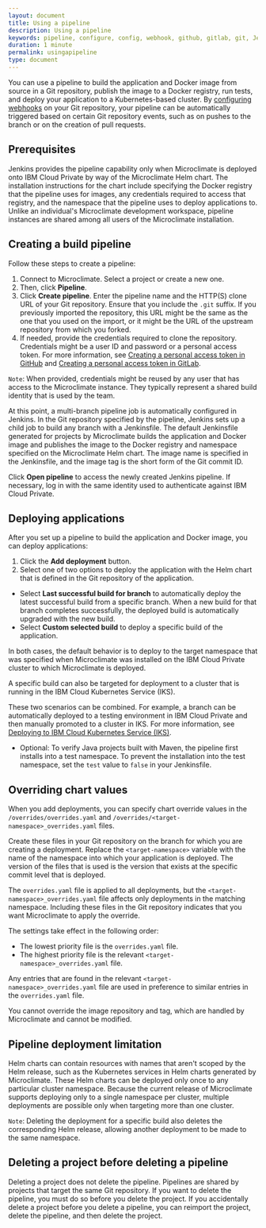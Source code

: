 ```yaml
---
layout: document
title: Using a pipeline
description: Using a pipeline
keywords: pipeline, configure, config, webhook, github, gitlab, git, Jenkins, travis
duration: 1 minute
permalink: usingapipeline
type: document
---
```

You can use a pipeline to build the application and Docker image from source in a Git repository, publish the image to a Docker registry, run tests, and deploy your application to a Kubernetes-based cluster. By [configuring webhooks](./configurewebhooks) on your Git repository, your pipeline can be automatically triggered based on certain Git repository events, such as on pushes to the branch or on the creation of pull requests.

## Prerequisites

Jenkins provides the pipeline capability only when Microclimate is deployed onto IBM Cloud Private by way of the Microclimate Helm chart. The installation instructions for the chart include specifying the Docker registry that the pipeline uses for images, any credentials required to access that registry, and the namespace that the pipeline uses to deploy applications to. Unlike an individual's Microclimate development workspace, pipeline instances are shared among all users of the Microclimate installation.

## Creating a build pipeline

Follow these steps to create a pipeline:

1. Connect to Microclimate. Select a project or create a new one.
2. Then, click **Pipeline**.
3. Click **Create pipeline**. Enter the pipeline name and the HTTP(S) clone URL of your Git repository. Ensure that you include the `.git` suffix. If you previously imported the repository, this URL might be the same as the one that you used on the import, or it might be the URL of the upstream repository from which you forked.
4. If needed, provide the credentials required to clone the repository. Credentials might be a user ID and password or a personal access token. For more information, see [Creating a personal access token in GitHub](./creatingpat) and [Creating a personal access token in GitLab](./creatingpatgitlab).

`Note`: When provided, credentials might be reused by any user that has access to the Microclimate instance. They typically represent a shared build identity that is used by the team.

At this point, a multi-branch pipeline job is automatically configured in Jenkins. In the Git repository specified by the pipeline, Jenkins sets up a child job to build any branch with a Jenkinsfile. The default Jenkinsfile generated for projects by Microclimate builds the application and Docker image and publishes the image to the Docker registry and namespace specified on the Microclimate Helm chart. The image name is specified in the Jenkinsfile, and the image tag is the short form of the Git commit ID.

Click **Open pipeline** to access the newly created Jenkins pipeline. If necessary, log in with the same identity used to authenticate against IBM Cloud Private.

## Deploying applications

After you set up a pipeline to build the application and Docker image, you can deploy applications:

1. Click the **Add deployment** button.
2. Select one of two options to deploy the application with the Helm chart that is defined in the Git repository of the application.
  * Select **Last successful build for branch** to automatically deploy the latest successful build from a specific branch. When a new build for that branch completes successfully, the deployed build is automatically upgraded with the new build.
  * Select **Custom selected build** to deploy a specific build of the application.

In both cases, the default behavior is to deploy to the target namespace that was specified when Microclimate was installed on the IBM Cloud Private cluster to which Microclimate is deployed.

A specific build can also be targeted for deployment to a cluster that is running in the IBM Cloud Kubernetes Service (IKS).

These two scenarios can be combined. For example, a branch can be automatically deployed to a testing environment in IBM Cloud Private and then manually promoted to a cluster in IKS. For more information, see [Deploying to IBM Cloud Kubernetes Service (IKS)](./deployingiks).

* Optional: To verify Java projects built with Maven, the pipeline first installs into a test namespace. To prevent the installation into the test namespace, set the `test` value to `false` in your Jenkinsfile.

## Overriding chart values

When you add deployments, you can specify chart override values in the `/overrides/overrides.yaml` and `/overrides/<target-namespace>_overrides.yaml` files.

Create these files in your Git repository on the branch for which you are creating a deployment. Replace the `<target-namespace>` variable with the name of the namespace into which your application is deployed. The version of the files that is used is the version that exists at the specific commit level that is deployed.

The `overrides.yaml` file is applied to all deployments, but the `<target-namespace>_overrides.yaml` file affects only deployments in the matching namespace. Including these files in the Git repository indicates that you want Microclimate to apply the override.

The settings take effect in the following order:
* The lowest priority file is the `overrides.yaml` file.
* The highest priority file is the relevant `<target-namespace>_overrides.yaml` file.

Any entries that are found in the relevant `<target-namespace>_overrides.yaml` file are used in preference to similar entries in the `overrides.yaml` file.

You cannot override the image repository and tag, which are handled by Microclimate and cannot be modified.

## Pipeline deployment limitation

Helm charts can contain resources with names that aren't scoped by the Helm release, such as the Kubernetes services in Helm charts generated by Microclimate. These Helm charts can be deployed only once to any particular cluster namespace. Because the current release of Microclimate supports deploying only to a single namespace per cluster, multiple deployments are possible only when targeting more than one cluster.

`Note`: Deleting the deployment for a specific build also deletes the corresponding Helm release, allowing another deployment to be made to the same namespace.

## Deleting a project before deleting a pipeline

Deleting a project does not delete the pipeline. Pipelines are shared by projects that target the same Git repository. If you want to delete the pipeline, you must do so before you delete the project. If you accidentally delete a project before you delete a pipeline, you can reimport the project, delete the pipeline, and then delete the project.
